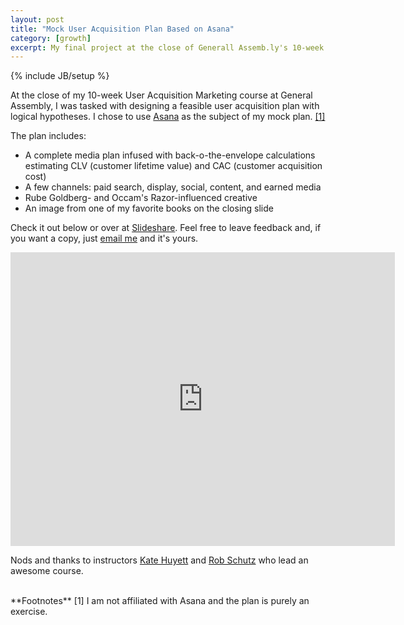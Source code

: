 ```yaml
---
layout: post
title: "Mock User Acquisition Plan Based on Asana"
category: [growth]
excerpt: My final project at the close of Generall Assemb.ly's 10-week User Acquisiton course.
---
```

{% include JB/setup %}

At the close of my 10-week User Acquisition Marketing course at General Assembly, I was tasked with designing a feasible user acquisition plan with logical hypotheses. I chose to use [Asana](http://www.asana.com) as the subject of my mock plan. [\[1\]](#fn1)

The plan includes:
*  A complete media plan infused with back-o-the-envelope calculations estimating CLV (customer lifetime value) and CAC (customer acquisition cost)
*  A few channels: paid search, display, social, content, and earned media
*  Rube Goldberg- and Occam's Razor-influenced creative
*  An image from one of my favorite books on the closing slide

Check it out below or over at [Slideshare](http://www.slideshare.net/vincentbarr/mock-user-acquisition-marketing-plan"). Feel free to leave feedback and, if you want a copy, just [email me](mailto:vincentvbarr@gmail.com) and it's yours.

<iframe style="border: none;" src="http://www.slideshare.net/vincentbarr/slideshelf" frameborder="0" marginwidth="0" marginheight="0" scrolling="no" width="615px" height="470px"></iframe>

Nods and thanks to instructors [Kate Huyett](https://twitter.com/khuyi)</a> and [Rob Schutz](https://twitter.com/NeverSchutzUp) who lead an awesome course.

<br>
**Footnotes**
<a id="fn1">[1]</a>
I am not affiliated with Asana and the plan is purely an exercise.
